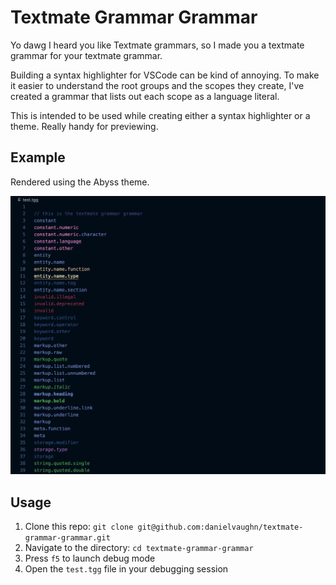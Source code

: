 # Textmate Grammar Grammar

Yo dawg I heard you like Textmate grammars, so I made you a textmate grammar for your textmate grammar.

Building a syntax highlighter for VSCode can be kind of annoying.
To make it easier to understand the root groups and the scopes they create, I've created a grammar that lists out each scope as a language literal.

This is intended to be used while creating either a syntax highlighter or a theme.
Really handy for previewing.

## Example

Rendered using the Abyss theme.

<img src="images/screenshot.png" alt="Screenshot" width="800" style="max-width: 100%;" />

## Usage

1. Clone this repo: `git clone git@github.com:danielvaughn/textmate-grammar-grammar.git`
2. Navigate to the directory: `cd textmate-grammar-grammar`
3. Press `f5` to launch debug mode
4. Open the `test.tgg` file in your debugging session
